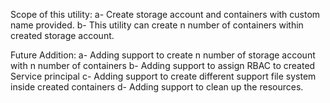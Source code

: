 Scope of this utility:
                        a- Create storage account and containers with custom name provided.
                        b- This utility can create n number of containers within created storage account.


Future Addition:
                        a- Adding support to create n number of storage account with n number of containers 
                        b- Adding support to assign RBAC to created Service principal 
                        c- Adding support to create different support file system inside created containers 
                        d- Adding support to clean up the resources.